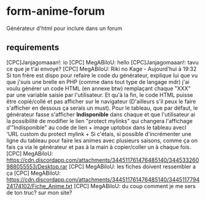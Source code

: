 # form-anime-forum
Générateur d'html pour inclure dans un forum

## requirements

[CPC]Janjagomaaan!: io
[CPC] MegABiloU: hello
[CPC]Janjagomaaan!: tavu ce que je t'ai envoyé?
[CPC] MegABiloU: Riki no Kage - Aujourd'hui à 19:32
Si ton frère est dispo pour refaire le code du générateur, explique lui que vu que j'suis une brelle en PHP (comme dans tout type de langage mdr) j'ai voulu générer un code HTML (en annexe btw) remplaçant chaque "XXX" par une variable saisie par l'utilisateur. Et qu'à la fin, le code HTML puisse être copié/collé et pas afficher sur le navigateur (D'ailleurs s'il peux le faire s'afficher en dessous ça serais un must). Pour le tableau, que par défaut, le générateur fasse s'afficher <b>Indisponible</b> dans chaque <td> et que l'utilisateur ai la possibilité de modifier le lien "protect mylinks" qui changera l'affichage d'"Indisponible" au code de lien + image uptobox dans le tableau avecl 'URL custom du protect mylink + Si c'étais, si possible d'incrémenter une ligne du tableau pour faire les animes avec plusieurs saisons, comme ça on fais ça via le générateur et pas à la main à copier/coller un <tr> à chaque fois.
[CPC] MegABiloU: https://cdn.discordapp.com/attachments/344511761476485140/344533260988055553/Desktop.rar
[CPC] MegABiloU: les fiches doivent ressembler a ça
[CPC] MegABiloU: https://cdn.discordapp.com/attachments/344511761476485140/344511779424174102/Fiche_Anime.txt
[CPC] MegABiloU: du coup comment je me sers de ton truc? sur mon site?

